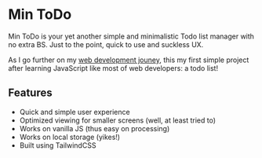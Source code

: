 # Min ToDo
Min ToDo is your yet another simple and minimalistic Todo list manager with no extra BS. Just to the point, quick to use and suckless UX.

As I go further on my [web development jouney](https://github.com/SwaroopSRP/learning-web-dev), this my first simple project after learning JavaScript like most of web developers: a todo list!

## Features
- Quick and simple user experience
- Optimized viewing for smaller screens (well, at least tried to)
- Works on vanilla JS (thus easy on processing)
- Works on local storage (yikes!)
- Built using TailwindCSS
